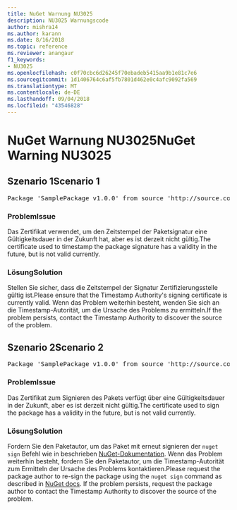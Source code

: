 ```yaml
---
title: NuGet Warnung NU3025
description: NU3025 Warnungscode
author: mishra14
ms.author: karann
ms.date: 8/16/2018
ms.topic: reference
ms.reviewer: anangaur
f1_keywords:
- NU3025
ms.openlocfilehash: c0f70cbc6d26245f70ebadeb5415aa9b1e81c7e6
ms.sourcegitcommit: 1d1406764c6af5fb7801d462e0c4afc9092fa569
ms.translationtype: MT
ms.contentlocale: de-DE
ms.lasthandoff: 09/04/2018
ms.locfileid: "43546828"
---
```

# <a name="nuget-warning-nu3025"></a><span data-ttu-id="e034e-103">NuGet Warnung NU3025</span><span class="sxs-lookup"><span data-stu-id="e034e-103">NuGet Warning NU3025</span></span>

## <a name="scenario-1"></a><span data-ttu-id="e034e-104">Szenario 1</span><span class="sxs-lookup"><span data-stu-id="e034e-104">Scenario 1</span></span>

<pre>Package 'SamplePackage v1.0.0' from source 'http://source.com/index.json': The timestamp signing certificate is not yet valid.</pre>

### <a name="issue"></a><span data-ttu-id="e034e-105">Problem</span><span class="sxs-lookup"><span data-stu-id="e034e-105">Issue</span></span>

<span data-ttu-id="e034e-106">Das Zertifikat verwendet, um den Zeitstempel der Paketsignatur eine Gültigkeitsdauer in der Zukunft hat, aber es ist derzeit nicht gültig.</span><span class="sxs-lookup"><span data-stu-id="e034e-106">The certificate used to timestamp the package signature has a validity in the future, but is not valid currently.</span></span>


### <a name="solution"></a><span data-ttu-id="e034e-107">Lösung</span><span class="sxs-lookup"><span data-stu-id="e034e-107">Solution</span></span>

<span data-ttu-id="e034e-108">Stellen Sie sicher, dass die Zeitstempel der Signatur Zertifizierungsstelle gültig ist.</span><span class="sxs-lookup"><span data-stu-id="e034e-108">Please ensure that the Timestamp Authority's signing certificate is currently valid.</span></span> <span data-ttu-id="e034e-109">Wenn das Problem weiterhin besteht, wenden Sie sich an die Timestamp-Autorität, um die Ursache des Problems zu ermitteln.</span><span class="sxs-lookup"><span data-stu-id="e034e-109">If the problem persists, contact the Timestamp Authority to discover the source of the problem.</span></span>



## <a name="scenario-2"></a><span data-ttu-id="e034e-110">Szenario 2</span><span class="sxs-lookup"><span data-stu-id="e034e-110">Scenario 2</span></span>

<pre>Package 'SamplePackage v1.0.0' from source 'http://source.com/index.json': The primary signature's timestamp signing certificate is not yet valid.</pre>

### <a name="issue"></a><span data-ttu-id="e034e-111">Problem</span><span class="sxs-lookup"><span data-stu-id="e034e-111">Issue</span></span>

<span data-ttu-id="e034e-112">Das Zertifikat zum Signieren des Pakets verfügt über eine Gültigkeitsdauer in der Zukunft, aber es ist derzeit nicht gültig.</span><span class="sxs-lookup"><span data-stu-id="e034e-112">The certificate used to sign the package has a validity in the future, but is not valid currently.</span></span>


### <a name="solution"></a><span data-ttu-id="e034e-113">Lösung</span><span class="sxs-lookup"><span data-stu-id="e034e-113">Solution</span></span>

<span data-ttu-id="e034e-114">Fordern Sie den Paketautor, um das Paket mit erneut signieren der `nuget sign` Befehl wie in beschrieben [NuGet-Dokumentation](https://docs.microsoft.com/en-us/nuget/create-packages/sign-a-package). Wenn das Problem weiterhin besteht, fordern Sie den Paketautor, um die Timestamp-Autorität zum Ermitteln der Ursache des Problems kontaktieren.</span><span class="sxs-lookup"><span data-stu-id="e034e-114">Please request the package author to re-sign the package using the `nuget sign` command as described in [NuGet docs](https://docs.microsoft.com/en-us/nuget/create-packages/sign-a-package). If the problem persists, request the package author to contact the Timestamp Authority to discover the source of the problem.</span></span>


